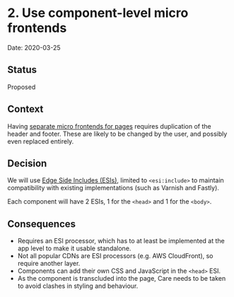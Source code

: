 # 2. Use component-level micro frontends

Date: 2020-03-25

## Status

Proposed

## Context

Having [separate micro frontends for pages](0001-use-micro-frontends.md) requires duplication of the header and footer.
These are likely to be changed by the user, and possibly even replaced entirely.

## Decision

We will use [Edge Side Includes (ESIs)](https://www.w3.org/TR/esi-lang), limited to `<esi:include>` to maintain
compatibility with existing implementations (such as Varnish and Fastly).

Each component will have 2 ESIs, 1 for the `<head>` and 1 for the `<body>`.

## Consequences

- Requires an ESI processor, which has to at least be implemented at the app level to make it usable standalone.
- Not all popular CDNs are ESI processors (e.g. AWS CloudFront), so require another layer.
- Components can add their own CSS and JavaScript in the `<head>` ESI.
- As the component is transcluded into the page, Care needs to be taken to avoid clashes in styling and behaviour.
